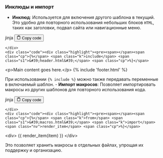 <h3 id="Инклюдыиимпорт">Инклюды и импорт</h3>
<!--{% raw %}-->
<ul>
<li><strong>Инклюд</strong>: Используется для включения другого шаблона в текущий.
Это удобно для повторного использования небольших блоков <code>HTML</code>,
таких как заголовки, подвал сайта или навигационные меню.</li>
</ul>
<div class="code-element">
    <div class="lang-line">
        <text>jinja</text>
        <button class="copy-button"
        onclick="copyCode(this)">
    <svg stroke="currentColor"
         fill="none"
         stroke-width="2"
         viewBox="0 0 24 24"
         stroke-linecap="round"
         stroke-linejoin="round"
         class="h-4 w-4"
         height="1em"
         width="1em"
         xmlns="http://www.w3.org/2000/svg">
        <path d="M16 4h2a2 2 0 0 1 2 2v14a2 2 0 0 1-2 2H6a2 2 0 0 1-2-2V6a2 2 0 0 1 2-2h2"></path>
        <rect x="8" y="2" width="8" height="4" rx="1" ry="1"></rect>
    </svg>
    <text>Copy code</text>
</button>

    </div>
    <div class="code"><div class="highlight"><pre><span></span><span class="cp">{%</span> <span class="k">include</span> <span class="s1">&#39;header.html&#39;</span> <span class="cp">%}</span>
<span class="x">&lt;p&gt;Main content goes here.&lt;/p&gt;</span>
<span class="cp">{%</span> <span class="k">include</span> <span class="s1">&#39;footer.html&#39;</span> <span class="cp">%}</span>
</pre></div></div>
</div>
<p>При использовании <code>{% include %}</code> можно также передавать переменные в включаемый шаблон.
  - <strong>Импорт макросов</strong>: Позволяет импортировать макросы из других шаблонов для повторного использования кода.</p>
<div class="code-element">
    <div class="lang-line">
        <text>jinja</text>
        <button class="copy-button"
        onclick="copyCode(this)">
    <svg stroke="currentColor"
         fill="none"
         stroke-width="2"
         viewBox="0 0 24 24"
         stroke-linecap="round"
         stroke-linejoin="round"
         class="h-4 w-4"
         height="1em"
         width="1em"
         xmlns="http://www.w3.org/2000/svg">
        <path d="M16 4h2a2 2 0 0 1 2 2v14a2 2 0 0 1-2 2H6a2 2 0 0 1-2-2V6a2 2 0 0 1 2-2h2"></path>
        <rect x="8" y="2" width="8" height="4" rx="1" ry="1"></rect>
    </svg>
    <text>Copy code</text>
</button>

    </div>
    <div class="code"><div class="highlight"><pre><span></span><span class="cp">{%</span> <span class="k">from</span> <span class="s1">&#39;macros.html&#39;</span> <span class="k">import</span> <span class="nv">render_item</span> <span class="cp">%}</span>
<span class="x">&lt;div&gt;</span>
<span class="x">    </span><span class="cp">{{</span> <span class="nv">render_item</span><span class="o">(</span><span class="nv">item</span><span class="o">)</span> <span class="cp">}}</span>
<span class="x">&lt;/div&gt;</span>
</pre></div></div>
</div>
<p>Это позволяет хранить макросы в отдельных файлах, упрощая их поддержку и организацию.</p>
<!--{% endraw %}-->